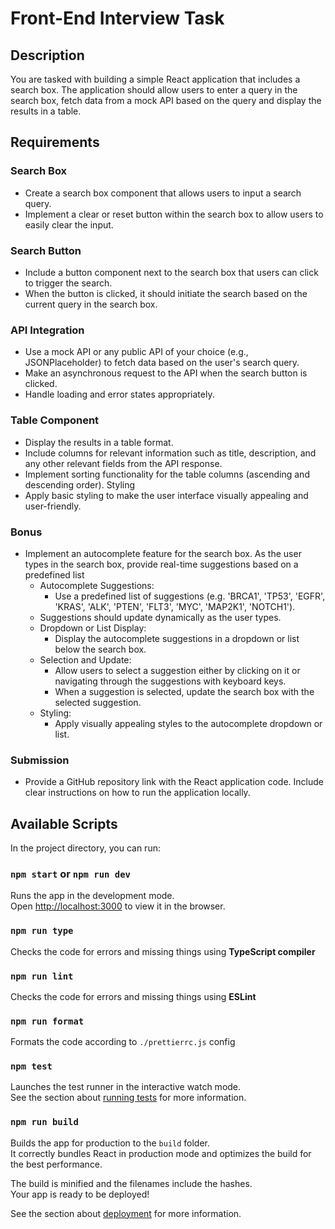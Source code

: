 # Front-End Interview Task

## Description
You are tasked with building a simple React application that includes a search box. The
application should allow users to enter a query in the search box, fetch data from a mock API
based on the query and display the results in a table.

## Requirements
### Search Box
- Create a search box component that allows users to input a search query.
- Implement a clear or reset button within the search box to allow users to easily clear the
input.
### Search Button
- Include a button component next to the search box that users can click to trigger the
search.
- When the button is clicked, it should initiate the search based on the current query in the
search box.
### API Integration
- Use a mock API or any public API of your choice (e.g., JSONPlaceholder) to fetch data
based on the user's search query.
- Make an asynchronous request to the API when the search button is clicked.
- Handle loading and error states appropriately.
### Table Component
- Display the results in a table format.
- Include columns for relevant information such as title, description, and any other relevant
fields from the API response.
- Implement sorting functionality for the table columns (ascending and descending order).
Styling
- Apply basic styling to make the user interface visually appealing and user-friendly.
### Bonus
- Implement an autocomplete feature for the search box. As the user types in the search
box, provide real-time suggestions based on a predefined list
    - Autocomplete Suggestions:
        - Use a predefined list of suggestions (e.g. 'BRCA1', 'TP53', 'EGFR',
'KRAS', 'ALK', 'PTEN', 'FLT3', 'MYC', 'MAP2K1', 'NOTCH1').
    - Suggestions should update dynamically as the user types.
    - Dropdown or List Display:
        - Display the autocomplete suggestions in a dropdown or list below the
search box.
    - Selection and Update:
        - Allow users to select a suggestion either by clicking on it or navigating
through the suggestions with keyboard keys.
        - When a suggestion is selected, update the search box with the selected
suggestion.
    - Styling:
        - Apply visually appealing styles to the autocomplete dropdown or list.
### Submission
- Provide a GitHub repository link with the React application code. Include clear
instructions on how to run the application locally.


## Available Scripts

In the project directory, you can run:

### `npm start` or `npm run dev`

Runs the app in the development mode.<br />
Open [http://localhost:3000](http://localhost:3000) to view it in the browser.

### `npm run type`

Checks the code for errors and missing things using **TypeScript compiler**

### `npm run lint`

Checks the code for errors and missing things using **ESLint**

### `npm run format`

Formats the code according to `./prettierrc.js` config

### `npm test`

Launches the test runner in the interactive watch mode.\
See the section about [running tests](https://facebook.github.io/create-react-app/docs/running-tests) for more information.

### `npm run build`

Builds the app for production to the `build` folder.\
It correctly bundles React in production mode and optimizes the build for the best performance.

The build is minified and the filenames include the hashes.\
Your app is ready to be deployed!

See the section about [deployment](https://facebook.github.io/create-react-app/docs/deployment) for more information.

